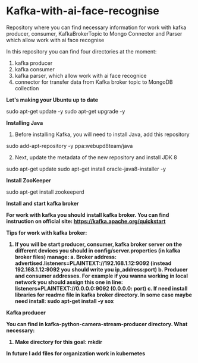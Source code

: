# Kafka-with-ai-face-recognise
Repository where you can find necessary information for work with kafka producer, consumer, KafkaBrokerTopic to Mongo Connector and Parser which allow work with ai face recognise

In this repository you can find four directories at the moment: 
1. kafka producer
2. kafka consumer
3. kafka parser, which allow work with ai face recognice
4. connector for transfer data from Kafka broker topic to MongoDB collection

<b>Let's making your Ubuntu up to date</b>

sudo apt-get update -y
sudo apt-get upgrade -y

<b>Installing Java</b>

1. Before installing Kafka, you will need to install Java, add this repository

sudo add-apt-repository -y ppa:webupd8team/java

2. Next, update the metadata of the new repository and install JDK 8

sudo apt-get update
sudo apt-get install oracle-java8-installer -y

<b>Install ZooKeeper</b>

sudo apt-get install zookeeperd

<b>Install and start kafka broker

For work with kafka you should install kafka broker. You can find instruction on official site: https://kafka.apache.org/quickstart

Tips for work with kafka broker:

1. If you will be start producer, consumer, kafka broker server on the different devices you should in config/server.properties (in kafka broker files) manage: 
a. Broker address: advertised.listeners=PLAINTEXT://192.168.1.12:9092 (instead 192.168.1.12:9092 you should write you ip_address:port)
b. Producer and consumer addresses. For example if you wanna working in local network you should assign this one in line: listeners=PLAINTEXT://0.0.0.0:9092 (0.0.0.0: port)
c. If need install libraries for readme file in kafka broker directory. In some case maybe need install: sudo apt-get install -y sox

Kafka producer

You can find in kafka-python-camera-stream-producer directory. What necessary:
1. Make directory for this goal:
mkdir 

In future I add files for organization work in kubernetes

